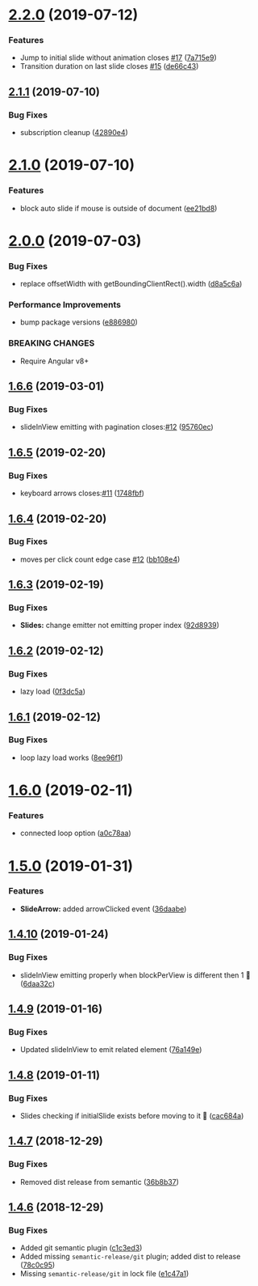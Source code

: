 # [2.2.0](https://github.com/Jaspero/ng-slider/compare/v2.1.1...v2.2.0) (2019-07-12)


### Features

* Jump to initial slide without animation closes [#17](https://github.com/Jaspero/ng-slider/issues/17) ([7a715e9](https://github.com/Jaspero/ng-slider/commit/7a715e9))
* Transition duration on last slide closes [#15](https://github.com/Jaspero/ng-slider/issues/15) ([de66c43](https://github.com/Jaspero/ng-slider/commit/de66c43))

## [2.1.1](https://github.com/Jaspero/ng-slider/compare/v2.1.0...v2.1.1) (2019-07-10)


### Bug Fixes

* subscription cleanup ([42890e4](https://github.com/Jaspero/ng-slider/commit/42890e4))

# [2.1.0](https://github.com/Jaspero/ng-slider/compare/v2.0.0...v2.1.0) (2019-07-10)


### Features

* block auto slide if mouse is outside of document ([ee21bd8](https://github.com/Jaspero/ng-slider/commit/ee21bd8))

# [2.0.0](https://github.com/Jaspero/ng-slider/compare/v1.6.6...v2.0.0) (2019-07-03)


### Bug Fixes

* replace offsetWidth with getBoundingClientRect().width ([d8a5c6a](https://github.com/Jaspero/ng-slider/commit/d8a5c6a))


### Performance Improvements

* bump package versions ([e886980](https://github.com/Jaspero/ng-slider/commit/e886980))


### BREAKING CHANGES

* Require Angular v8+

## [1.6.6](https://github.com/Jaspero/ng-slider/compare/v1.6.5...v1.6.6) (2019-03-01)


### Bug Fixes

* slideInView emitting with pagination closes:[#12](https://github.com/Jaspero/ng-slider/issues/12) ([95760ec](https://github.com/Jaspero/ng-slider/commit/95760ec))

## [1.6.5](https://github.com/Jaspero/ng-slider/compare/v1.6.4...v1.6.5) (2019-02-20)


### Bug Fixes

* keyboard arrows closes:[#11](https://github.com/Jaspero/ng-slider/issues/11) ([1748fbf](https://github.com/Jaspero/ng-slider/commit/1748fbf))

## [1.6.4](https://github.com/Jaspero/ng-slider/compare/v1.6.3...v1.6.4) (2019-02-20)


### Bug Fixes

* moves per click count edge case [#12](https://github.com/Jaspero/ng-slider/issues/12) ([bb108e4](https://github.com/Jaspero/ng-slider/commit/bb108e4))

## [1.6.3](https://github.com/Jaspero/ng-slider/compare/v1.6.2...v1.6.3) (2019-02-19)


### Bug Fixes

* **Slides:** change emitter not emitting proper index ([92d8939](https://github.com/Jaspero/ng-slider/commit/92d8939))

## [1.6.2](https://github.com/Jaspero/ng-slider/compare/v1.6.1...v1.6.2) (2019-02-12)


### Bug Fixes

* lazy load ([0f3dc5a](https://github.com/Jaspero/ng-slider/commit/0f3dc5a))

## [1.6.1](https://github.com/Jaspero/ng-slider/compare/v1.6.0...v1.6.1) (2019-02-12)


### Bug Fixes

* loop lazy load works ([8ee96f1](https://github.com/Jaspero/ng-slider/commit/8ee96f1))

# [1.6.0](https://github.com/Jaspero/ng-slider/compare/v1.5.0...v1.6.0) (2019-02-11)


### Features

* connected loop option ([a0c78aa](https://github.com/Jaspero/ng-slider/commit/a0c78aa))

# [1.5.0](https://github.com/Jaspero/ng-slider/compare/v1.4.10...v1.5.0) (2019-01-31)


### Features

* **SlideArrow:** added arrowClicked event ([36daabe](https://github.com/Jaspero/ng-slider/commit/36daabe))

## [1.4.10](https://github.com/Jaspero/ng-slider/compare/v1.4.9...v1.4.10) (2019-01-24)


### Bug Fixes

* slideInView emitting properly when blockPerView is different then 1 :bug: ([6daa32c](https://github.com/Jaspero/ng-slider/commit/6daa32c))

## [1.4.9](https://github.com/Jaspero/ng-slider/compare/v1.4.8...v1.4.9) (2019-01-16)


### Bug Fixes

* Updated slideInView to emit related element ([76a149e](https://github.com/Jaspero/ng-slider/commit/76a149e))

## [1.4.8](https://github.com/Jaspero/ng-slider/compare/v1.4.7...v1.4.8) (2019-01-11)


### Bug Fixes

* Slides checking if initialSlide exists before moving to it :bug: ([cac684a](https://github.com/Jaspero/ng-slider/commit/cac684a))

## [1.4.7](https://github.com/Jaspero/ng-slider/compare/v1.4.6...v1.4.7) (2018-12-29)


### Bug Fixes

* Removed dist release from semantic ([36b8b37](https://github.com/Jaspero/ng-slider/commit/36b8b37))

## [1.4.6](https://github.com/Jaspero/ng-slider/compare/v1.4.5...v1.4.6) (2018-12-29)


### Bug Fixes

* Added git semantic plugin ([c1c3ed3](https://github.com/Jaspero/ng-slider/commit/c1c3ed3))
* Added missing `semantic-release/git` plugin; added dist to release ([78c0c95](https://github.com/Jaspero/ng-slider/commit/78c0c95))
* Missing `semantic-release/git` in lock file ([e1c47a1](https://github.com/Jaspero/ng-slider/commit/e1c47a1))
